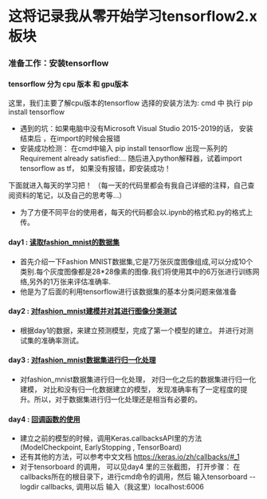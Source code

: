 这将记录我从零开始学习tensorflow2.x板块
==

### 准备工作：安装tensorflow 
#### tensorflow 分为 cpu 版本 和 gpu版本
这里，我们主要了解cpu版本的tensorflow
选择的安装方法为:  cmd 中 执行 pip install tensorflow
* 遇到的坑：如果电脑中没有Microsoft Visual Studio 2015-2019的话， 安装结束后 ，在import的时候会报错
* 安装成功检测： 在cmd中输入  pip install tensorflow
出现一系列的 Requirement already satisfied:...
随后进入python解释器，试着import tensorflow as tf， 如果没有报错，即安装成功！



下面就进入每天的学习把！ 
（每一天的代码里都会有我自己详细的注释，自己查阅资料的笔记，以及自己的思考等...）
* 为了方便不同平台的使用者，每天的代码都会以.ipynb的格式和.py的格式上传。

#### **day1** : [读取fashion_mnist的数据集](https://github.com/Lesliecheni/MyStudy_tensorflow/tree/master/day_1%E8%AF%BB%E5%8F%96fashion_mnist%E6%95%B0%E6%8D%AE "悬停显示")
* 首先介绍一下Fashion MNIST数据集,它是7万张灰度图像组成,可以分成10个类别.每个灰度图像都是28*28像素的图像.我们将使用其中的6万张进行训练网络,另外的1万张来评估准确率.
* 他是为了后面的利用tensorflow进行该数据集的基本分类问题来做准备


#### **day2** : [对fashion_mnist建模并对其进行图像分类测试](https://github.com/Lesliecheni/MyStudy_tensorflow/tree/master/day_2%E5%88%A9%E7%94%A8fashion_mnist%E6%95%B0%E6%8D%AE%E9%9B%86%E5%BB%BA%E6%A8%A1%E5%B9%B6%E5%AF%B9%E5%85%B6%E8%BF%9B%E8%A1%8C%E5%9B%BE%E5%83%8F%E5%88%86%E7%B1%BB "悬停显示")
* 根据day1的数据，来建立预测模型，完成了第一个模型的建立。 并进行对测试集的准确率测试。 

#### **day3** : [对fashion_mnist数据集进行归一化处理](https://github.com/Lesliecheni/MyStudy_tensorflow/tree/master/day_3fashion_mnist%E6%95%B0%E6%8D%AE%E5%BD%92%E4%B8%80%E5%8C%96%E5%A4%84%E7%90%86 "悬停显示")
* 对fashion_mnist数据集进行归一化处理， 对归一化之后的数据集进行归一化建模， 对比和没有归一化数据建立的模型，  发现准确率有了一定程度的提升。所以，对于数据集进行归一化处理还是相当有必要的。

#### **day4** : [回调函数的使用](https://github.com/Lesliecheni/MyStudy_tensorflow/tree/master/day_4%E5%9B%9E%E8%B0%83%E5%87%BD%E6%95%B0%E7%9A%84%E4%BD%BF%E7%94%A8 "悬停显示")
* 建立之前的模型的时候，调用Keras.callbacksAPI里的方法(ModelCheckpoint, EarlyStopping , TensorBoard)
* 还有其他的方法，可以参考中文文档 https://keras.io/zh/callbacks/#_1
* 对于tensorboard 的调用， 可以见day4 里的三张截图， 打开步骤： 在callbacks所在的根目录下，进行cmd命令的调用，然后 输入tensorboard --logdir callbacks, 调用以后 输入（我这里）localhost:6006
